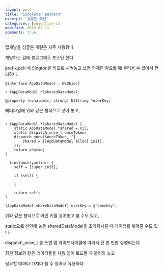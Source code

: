 ```yaml
---
layout: post
title: "Singleton pattern"
excerpt: "싱글톤 패턴"
categories: [objective-c]
modified: 2018-02-11
comments: true
---
```


앱개발을 싱글톤 패턴은 자주 사용했다.

개발하는 김에 블로그에도 포스팅 한다.

prefix.pch 에 Sington을 임포트 시켜놓고 쓰면 언제든 필요할 떄 불러올 수 있어서 편리하다.


```
@interface AppDataModel : NSObject

+ (AppDataModel *)sharedDataModel;

@property (nonatomic, strong) NSString *userKey;

```

헤더파일에 위와 같은 형식으로 넣어 놓고,


```

+ (AppDataModel *)sharedDataModel {
    static AppDataModel *shared = nil;
    static dispatch_once_t onceToken;
    dispatch_once(&onceToken, ^{
        shared = [[AppDataModel alloc] init];
    });
    return shared;
}

- (instancetype)init {
    self = [super init];

    if (self) {
        
    }

    return self;
}

```


```
[AppDataModel shareDataModel].userKey = @"someKey";
```

위와 같은 형식으로 어떤 키를 넣어놓고 쓸 수도 있고,

static으로 선언해 놓은 sharedDataModel을 초기화시킬 때 데이터를 넣어줄 수도 있다.

dispatch_once_t 를 쓰면 앱 라이프사이클에 따라서 단 한 번만 실행되는데 

회원 정보와 같은 데이터들을 처음 앱이 로드될 때 불러와 놓고 

필요할 때마다 가져다 쓸 수 있어서 유용하다.